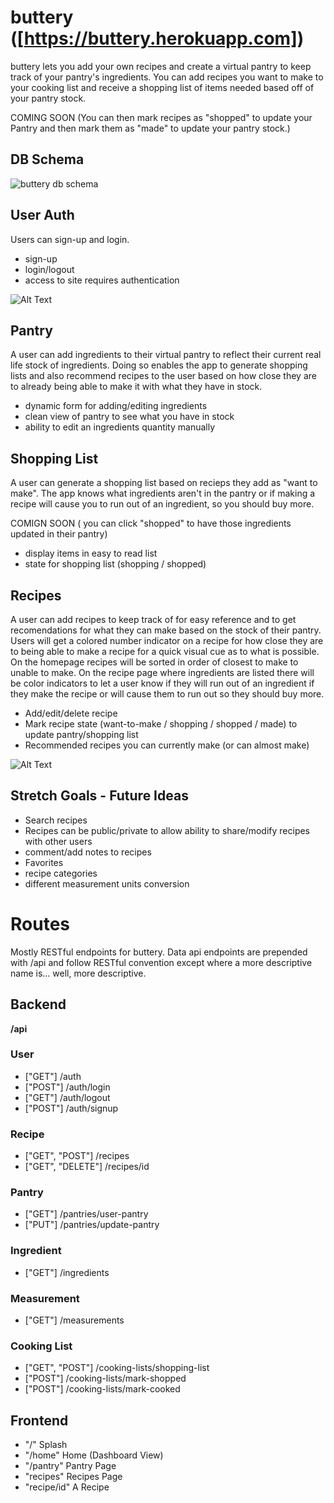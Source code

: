 # buttery ([https://buttery.herokuapp.com])

buttery lets you add your own recipes and create a virtual pantry to keep track of your pantry's ingredients. You can add recipes you want to make to your cooking list and receive a shopping list of items needed based off of your pantry stock.

COMING SOON (You can then mark recipes as "shopped" to update your Pantry and then mark them as "made" to update your pantry stock.)

## DB Schema

![buttery db schema](https://i.imgur.com/kdGlheD.png)

## User Auth

Users can sign-up and login.

- sign-up
- login/logout
- access to site requires authentication

![Alt Text](https://media.giphy.com/media/ClZZPi3QXgXXoNRyyG/giphy.gif)

## Pantry

A user can add ingredients to their virtual pantry to reflect their current real life stock of ingredients. Doing so enables the app to generate
shopping lists and also recommend recipes to the user based on how close they are to already being able to make it with what they have in stock.

- dynamic form for adding/editing ingredients 
- clean view of pantry to see what you have in stock
- ability to edit an ingredients quantity manually 

## Shopping List

A user can generate a shopping list based on recieps they add as "want to make". The app knows what ingredients aren't in the pantry or if making a recipe will cause you to run out of an ingredient, so you should buy more.

COMIGN SOON ( you can click "shopped" to have those ingredients updated in their pantry)

- display items in easy to read list
- state for shopping list (shopping / shopped)

## Recipes

A user can add recipes to keep track of for easy reference and to get recomendations for what they can make based on the stock of their pantry.
Users will get a colored number indicator on a recipe for how close they are to being able to make a recipe for a quick visual cue as to what is possible. On the homepage recipes will be sorted in order of closest to make to unable to make. On the recipe page where ingredients are listed there will be color indicators to let a user know if they will run out of an ingredient if they make the recipe or will cause them to run out so they should buy more.

- Add/edit/delete recipe
- Mark recipe state (want-to-make / shopping / shopped / made) to update pantry/shopping list
- Recommended recipes you can currently make (or can almost make)

![Alt Text](https://media.giphy.com/media/YHw43U1Q8k6mSHg8Dy/giphy.gif)


## Stretch Goals - Future Ideas

- Search recipes
- Recipes can be public/private to allow ability to share/modify recipes with other users
- comment/add notes to recipes
- Favorites
- recipe categories
- different measurement units conversion

# Routes
Mostly RESTful endpoints for buttery. Data api endpoints are prepended with /api and follow RESTful convention except where a more descriptive name is... well, more descriptive.

## Backend

**/api**

### User

- ["GET"] /auth 
- ["POST"] /auth/login
- ["GET"] /auth/logout
- ["POST"] /auth/signup

### Recipe

- ["GET", "POST"] /recipes
- ["GET", "DELETE"] /recipes/id

### Pantry

- ["GET"] /pantries/user-pantry
- ["PUT"] /pantries/update-pantry

### Ingredient

- ["GET"] /ingredients

### Measurement

- ["GET"] /measurements

### Cooking List

- ["GET", "POST"] /cooking-lists/shopping-list
- ["POST"] /cooking-lists/mark-shopped
- ["POST"] /cooking-lists/mark-cooked

## Frontend

 - "/" Splash
 - "/home" Home (Dashboard View)
 - "/pantry" Pantry Page
 - "recipes" Recipes Page
 - "recipe/id" A Recipe
